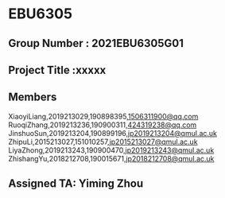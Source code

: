# EBU6305 
## Group Number : 2021EBU6305G01
## Project Title :xxxxx 
## Members
XiaoyiLiang,2019213029,190898395,1506311900@qq.com  
RuoqiZhang,2019213236,190900311,424319238@qq.com  
JinshuoSun,2019213204,190899196,jp2019213204@qmul.ac.uk    
ZhipuLi,2015213027,151010257,jp2015213027@qmul.ac.uk  
LiyaZhong,2019213243,190900470,jp2019213243@qmul.ac.uk  
ZhishangYu,2018212708,190015671,jp2018212708@qmul.ac.uk 

## Assigned TA: Yiming Zhou
